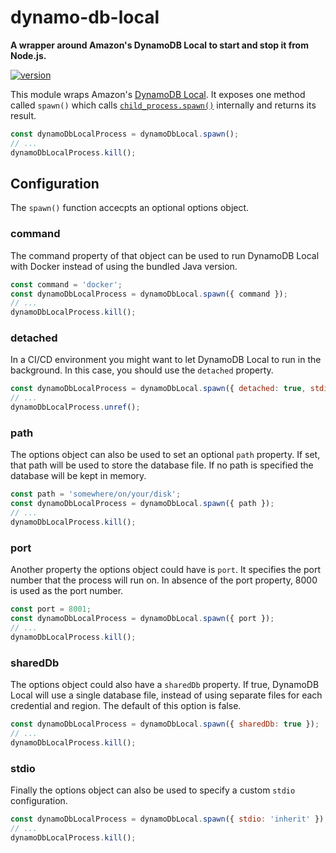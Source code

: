# dynamo-db-local

**A wrapper around Amazon's DynamoDB Local to start and stop it from Node.js.**

[![version](https://img.shields.io/npm/v/dynamo-db-local.svg?style=flat-square)](https://www.npmjs.com/package/dynamo-db-local)

This module wraps Amazon's [DynamoDB Local](http://docs.aws.amazon.com/amazondynamodb/latest/developerguide/Tools.DynamoDBLocal.html). It exposes one method called `spawn()` which calls [`child_process.spawn()`](https://nodejs.org/api/child_process.html#child_process_child_process_spawn_command_args_options) internally and returns its result.

```js
const dynamoDbLocalProcess = dynamoDbLocal.spawn();
// ...
dynamoDbLocalProcess.kill();
```

## Configuration

The `spawn()` function accecpts an optional options object.

### command

The command property of that object can be used to run DynamoDB Local with Docker instead of using the bundled Java version.

```js
const command = 'docker';
const dynamoDbLocalProcess = dynamoDbLocal.spawn({ command });
// ...
dynamoDbLocalProcess.kill();
```

### detached

In a CI/CD environment you might want to let DynamoDB Local to run in the background. In this case, you should use the `detached` property.

```js
const dynamoDbLocalProcess = dynamoDbLocal.spawn({ detached: true, stdio: 'ignore' });
// ...
dynamoDbLocalProcess.unref();
```

### path

The options object can also be used to set an optional `path` property. If set, that path will be used to store the database file. If no path is specified the database will be kept in memory.

```js
const path = 'somewhere/on/your/disk';
const dynamoDbLocalProcess = dynamoDbLocal.spawn({ path });
// ...
dynamoDbLocalProcess.kill();
```

### port

Another property the options object could have is `port`. It specifies the port number that the process will run on. In absence of the port property, 8000 is used as the port number.

```js
const port = 8001;
const dynamoDbLocalProcess = dynamoDbLocal.spawn({ port });
// ...
dynamoDbLocalProcess.kill();
```

### sharedDb

The options object could also have a `sharedDb` property. If true, DynamoDB Local will use a single database file, instead of using separate files for each credential and region. The default of this option is false.

```js
const dynamoDbLocalProcess = dynamoDbLocal.spawn({ sharedDb: true });
// ...
dynamoDbLocalProcess.kill();
```

### stdio

Finally the options object can also be used to specify a custom `stdio` configuration.

```js
const dynamoDbLocalProcess = dynamoDbLocal.spawn({ stdio: 'inherit' });
// ...
dynamoDbLocalProcess.kill();
```
